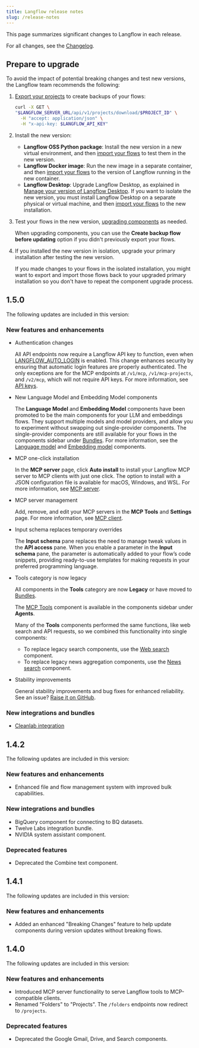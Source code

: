 ```yaml
---
title: Langflow release notes
slug: /release-notes
---
```


This page summarizes significant changes to Langflow in each release.

For all changes, see the [Changelog](https://github.com/langflow-ai/langflow/releases/latest).

## Prepare to upgrade

To avoid the impact of potential breaking changes and test new versions, the Langflow team recommends the following:

1. [Export your projects](/api-projects#export-a-project) to create backups of your flows:

    ```bash
    curl -X GET \
    "$LANGFLOW_SERVER_URL/api/v1/projects/download/$PROJECT_ID" \
      -H "accept: application/json" \
      -H "x-api-key: $LANGFLOW_API_KEY"
    ```
2. Install the new version: 

   * **Langflow OSS Python package**: Install the new version in a new virtual environment, and then [import your flows](/concepts-flows) to test them in the new version.
   * **Langflow Docker image**: Run the new image in a separate container, and then [import your flows](/concepts-flows) to the version of Langflow running in the new container.
   * **Langflow Desktop**: Upgrade Langflow Desktop, as explained in [Manage your version of Langflow Desktop](/get-started-installation#manage-your-version-of-langflow-desktop). If you want to isolate the new version, you must install Langflow Desktop on a separate physical or virtual machine, and then  [import your flows](/concepts-flows) to the new installation.

4. Test your flows in the new version, [upgrading components](/concepts-components#component-versions) as needed.

    When upgrading components, you can use the **Create backup flow before updating** option if you didn't previously export your flows.

5. If you installed the new version in isolation, upgrade your primary installation after testing the new version.

    If you made changes to your flows in the isolated installation, you might want to export and import those flows back to your upgraded primary installation so you don't have to repeat the component upgrade process.
## 1.5.0

The following updates are included in this version:

### New features and enhancements

- Authentication changes

    All API endpoints now require a Langflow API key to function, even when [LANGFLOW_AUTO_LOGIN](/environment-variables#LANGFLOW_AUTO_LOGIN) is enabled. This change enhances security by ensuring that automatic login features are properly authenticated.
    The only exceptions are for the MCP endpoints at `/v1/mcp`, `/v1/mcp-projects`, and `/v2/mcp`, which will not require API keys.
    For more information, see [API keys](/configuration-api-keys).

- New Language Model and Embedding Model components

    The **Language Model** and **Embedding Model** components have been promoted to be the main components for your LLM and embeddings flows. They support multiple models and model providers, and allow you to experiment without swapping out single-provider components.
    The single-provider components are still available for your flows in the components sidebar under [Bundles](/components-bundle-components).
    For more information, see the [Language model](/components-models) and [Embedding model](/components-embedding-models) components.

- MCP one-click installation

    In the **MCP server** page, click **Auto install** to install your Langflow MCP server to MCP clients with just one click.
    The option to install with a JSON configuration file is available for macOS, Windows, and WSL.
    For more information, see [MCP server](/mcp-server).

- MCP server management

    Add, remove, and edit your MCP servers in the **MCP Tools** and **Settings** page.
    For more information, see [MCP client](/mcp-client).

- Input schema replaces temporary overrides

    The **Input schema** pane replaces the need to manage tweak values in the **API access** pane. When you enable a parameter in the **Input schema** pane, the parameter is automatically added to your flow’s code snippets, providing ready-to-use templates for making requests in your preferred programming language.

- Tools category is now legacy

    All components in the **Tools** category are now **Legacy** or have moved to [Bundles](/components-bundle-components).

    The [MCP Tools](/mcp-client) component is available in the components sidebar under **Agents**.

    Many of the **Tools** components performed the same functions, like web search and API requests, so we combined this functionality into single components:

    * To replace legacy search components, use the [Web search](/components-data#web-search) component.
    * To replace legacy news aggregation components, use the [News search](/components-data#news-search) component.

- Stability improvements

    General stability improvements and bug fixes for enhanced reliability.
    See an issue? [Raise it on GitHub](https://github.com/langflow-ai/langflow/issues).

### New integrations and bundles

- [Cleanlab integration](/integrations-cleanlab)

## 1.4.2

The following updates are included in this version:

### New features and enhancements
- Enhanced file and flow management system with improved bulk capabilities.

### New integrations and bundles
- BigQuery component for connecting to BQ datasets.
- Twelve Labs integration bundle.
- NVIDIA system assistant component.

### Deprecated features

- Deprecated the Combine text component.

## 1.4.1

The following updates are included in this version:

### New features and enhancements

- Added an enhanced "Breaking Changes" feature to help update components during version updates without breaking flows.

## 1.4.0

The following updates are included in this version:

### New features and enhancements

- Introduced MCP server functionality to serve Langflow tools to MCP-compatible clients.
- Renamed "Folders" to "Projects". The `/folders` endpoints now redirect to `/projects`.

### Deprecated features

- Deprecated the Google Gmail, Drive, and Search components.